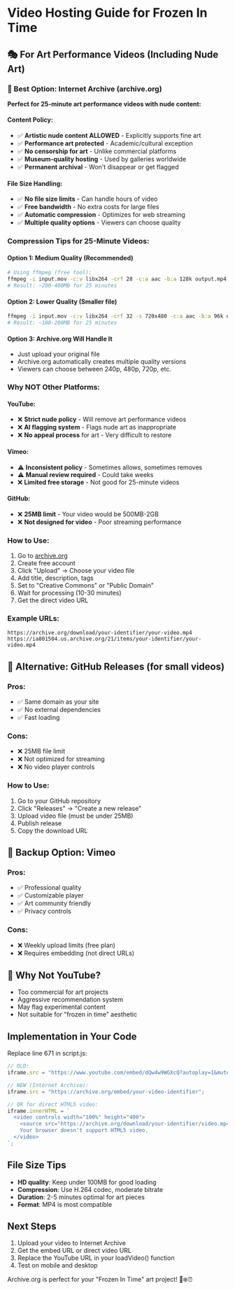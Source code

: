 # Video Hosting Guide for Frozen In Time

## 🎭 For Art Performance Videos (Including Nude Art)

### 🥇 Best Option: Internet Archive (archive.org)

**Perfect for 25-minute art performance videos with nude content:**

#### Content Policy:
- ✅ **Artistic nude content ALLOWED** - Explicitly supports fine art
- ✅ **Performance art protected** - Academic/cultural exception
- ✅ **No censorship for art** - Unlike commercial platforms
- ✅ **Museum-quality hosting** - Used by galleries worldwide
- ✅ **Permanent archival** - Won't disappear or get flagged

#### File Size Handling:
- ✅ **No file size limits** - Can handle hours of video
- ✅ **Free bandwidth** - No extra costs for large files
- ✅ **Automatic compression** - Optimizes for web streaming
- ✅ **Multiple quality options** - Viewers can choose quality

### Compression Tips for 25-Minute Videos:

#### Option 1: Medium Quality (Recommended)
```bash
# Using ffmpeg (free tool):
ffmpeg -i input.mov -c:v libx264 -crf 28 -c:a aac -b:a 128k output.mp4
# Result: ~200-400MB for 25 minutes
```

#### Option 2: Lower Quality (Smaller file)
```bash
ffmpeg -i input.mov -c:v libx264 -crf 32 -s 720x480 -c:a aac -b:a 96k output.mp4  
# Result: ~100-200MB for 25 minutes
```

#### Option 3: Archive.org Will Handle It
- Just upload your original file
- Archive.org automatically creates multiple quality versions
- Viewers can choose between 240p, 480p, 720p, etc.

### Why NOT Other Platforms:

#### YouTube:
- ❌ **Strict nude policy** - Will remove art performance videos
- ❌ **AI flagging system** - Flags nude art as inappropriate
- ❌ **No appeal process** for art - Very difficult to restore

#### Vimeo:
- ⚠️ **Inconsistent policy** - Sometimes allows, sometimes removes
- ⚠️ **Manual review required** - Could take weeks
- ❌ **Limited free storage** - Not good for 25-minute videos

#### GitHub:
- ❌ **25MB limit** - Your video would be 500MB-2GB
- ❌ **Not designed for video** - Poor streaming performance

### How to Use:
1. Go to [archive.org](https://archive.org)
2. Create free account
3. Click "Upload" → Choose your video file
4. Add title, description, tags
5. Set to "Creative Commons" or "Public Domain"
6. Wait for processing (10-30 minutes)
7. Get the direct video URL

### Example URLs:
```
https://archive.org/download/your-identifier/your-video.mp4
https://ia801504.us.archive.org/21/items/your-identifier/your-video.mp4
```

## 🥈 Alternative: GitHub Releases (for small videos)

### Pros:
- ✅ Same domain as your site
- ✅ No external dependencies
- ✅ Fast loading

### Cons:
- ❌ 25MB file limit
- ❌ Not optimized for streaming
- ❌ No video player controls

### How to Use:
1. Go to your GitHub repository
2. Click "Releases" → "Create a new release"
3. Upload video file (must be under 25MB)
4. Publish release
5. Copy the download URL

## 🥉 Backup Option: Vimeo

### Pros:
- ✅ Professional quality
- ✅ Customizable player
- ✅ Art community friendly
- ✅ Privacy controls

### Cons:
- ❌ Weekly upload limits (free plan)
- ❌ Requires embedding (not direct URLs)

## 🚫 Why Not YouTube?
- Too commercial for art projects
- Aggressive recommendation system
- May flag experimental content
- Not suitable for "frozen in time" aesthetic

## Implementation in Your Code

Replace line 671 in script.js:
```javascript
// OLD:
iframe.src = "https://www.youtube.com/embed/dQw4w9WGXcQ?autoplay=1&mute=1";

// NEW (Internet Archive):
iframe.src = "https://archive.org/embed/your-video-identifier";

// OR for direct HTML5 video:
iframe.innerHTML = `
  <video controls width="100%" height="400">
    <source src="https://archive.org/download/your-identifier/video.mp4" type="video/mp4">
    Your browser doesn't support HTML5 video.
  </video>
`;
```

## File Size Tips
- **HD quality**: Keep under 100MB for good loading
- **Compression**: Use H.264 codec, moderate bitrate
- **Duration**: 2-5 minutes optimal for art pieces
- **Format**: MP4 is most compatible

## Next Steps
1. Upload your video to Internet Archive
2. Get the embed URL or direct video URL
3. Replace the YouTube URL in your loadVideo() function
4. Test on mobile and desktop

Archive.org is perfect for your "Frozen In Time" art project! 🎨❄️⏰